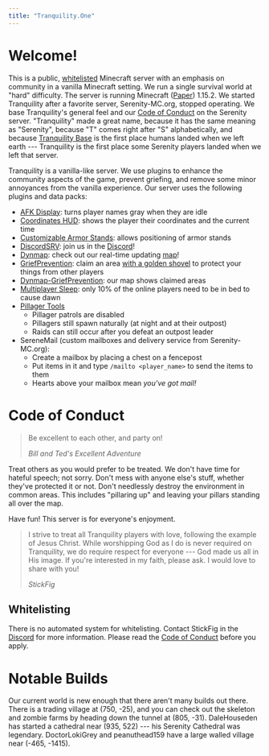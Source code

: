 ```yaml
---
title: "Tranquility.One"
---
```


# Welcome!

This is a public, [whitelisted](#whitelisting) Minecraft server with an emphasis on community in a vanilla Minecraft setting.
We run a single survival world at "hard" difficulty.
The server is running Minecraft ([Paper](https://github.com/PaperMC/Paper)) 1.15.2.
We started Tranquility after a favorite server, Serenity-MC.org, stopped operating.
We base Tranquility's general feel and our [Code of Conduct](#code-of-conduct) on the Serenity server.
"Tranquility" made a great name, because it has the same meaning as "Serenity", because "T" comes right after "S" alphabetically, and because [Tranquility Base](https://en.wikipedia.org/wiki/Tranquility_Base) is the first place humans landed when we left earth --- Tranquility is the first place some Serenity players landed when we left that server.

Tranquility is a vanilla-like server.
We use plugins to enhance the community aspects of the game, prevent griefing, and remove some minor annoyances from the vanilla experience.
Our server uses the following plugins and data packs:

- [AFK Display](https://vanillatweaks.net/picker/datapacks/): turns player names gray when they are idle
- [Coordinates HUD](https://vanillatweaks.net/picker/datapacks/): shows the player their coordinates and the current time
- [Customizable Armor Stands](https://vanillatweaks.net/picker/datapacks/): allows positioning of armor stands
- [DiscordSRV](https://www.spigotmc.org/resources/discordsrv.18494/): join us in the [Discord](https://tranquility.one/discord)!
- [Dynmap](https://www.spigotmc.org/resources/dynmap.274/): check out our real-time updating [map](https://tranquility.one/map)!
- [GriefPrevention](https://github.com/TechFortress/GriefPrevention/): claim an area [with a golden shovel](https://www.youtube.com/watch?v=VDsjXB-BaE0) to protect your things from other players
- [Dynmap-GriefPrevention](https://github.com/webbukkit/Dynmap-GriefPrevention): our map shows claimed areas
- [Multiplayer Sleep](https://github.com/Plagiatus/datapacks/tree/master/multiplayer_sleep): only 10% of the online players need to be in bed to cause dawn
- [Pillager Tools](https://vanillatweaks.net/picker/datapacks/)
  - Pillager patrols are disabled
  - Pillagers still spawn naturally (at night and at their outpost)
  - Raids can still occur after you defeat an outpost leader
- SereneMail (custom mailboxes and delivery service from Serenity-MC.org):
  - Create a mailbox by placing a chest on a fencepost
  - Put items in it and type `/mailto <player_name>` to send the items to them
  - Hearts above your mailbox mean _you've got mail!_

# Code of Conduct

> Be excellent to each other, and party on!
>
> _Bill and Ted's Excellent Adventure_

Treat others as you would prefer to be treated.
We don't have time for hateful speech; not sorry.
Don't mess with anyone else's stuff, whether they've protected it or not.
Don't needlessly destroy the environment in common areas.
This includes "pillaring up" and leaving your pillars standing all over the map.

Have fun!
This server is for everyone's enjoyment.

> I strive to treat all Tranquility players with love, following the example of Jesus Christ.
> While worshipping God as I do is never required on Tranquility, we do require respect for everyone --- God made us all in His image.
> If you're interested in my faith, please ask.
> I would love to share with you!
>
> _StickFig_

## Whitelisting

There is no automated system for whitelisting.
Contact StickFig in the [Discord](discord) for more information.
Please read the [Code of Conduct](#code-of-conduct) before you apply.

# Notable Builds

Our current world is new enough that there aren't many builds out there.
There is a trading village at (750, -25), and you can check out the skeleton and zombie farms by heading down the tunnel at (805, -31).
DaleHouseden has started a cathedral near (935, 522) --- his Serenity Cathedral was legendary.
DoctorLokiGrey and peanuthead159 have a large walled village near (-465, -1415).
